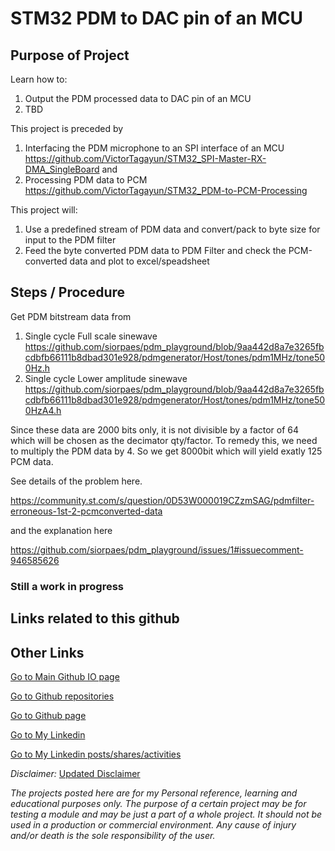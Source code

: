 # STM32 PDM to DAC pin of an MCU

## Purpose of Project

Learn how to:
1. Output the PDM processed data to DAC pin of an MCU
2. TBD

This project is preceded by 
1. Interfacing the PDM microphone to an SPI interface of an MCU https://github.com/VictorTagayun/STM32_SPI-Master-RX-DMA_SingleBoard and 
2. Processing PDM data to PCM https://github.com/VictorTagayun/STM32_PDM-to-PCM-Processing

This project will:

1. Use a predefined stream of PDM data and convert/pack to byte size for input to the PDM filter
2. Feed the byte converted PDM data to PDM Filter and check the PCM-converted data and plot to excel/speadsheet

## Steps / Procedure

Get PDM bitstream data from 

1. Single cycle Full scale sinewave https://github.com/siorpaes/pdm_playground/blob/9aa442d8a7e3265fbcdbfb66111b8dbad301e928/pdmgenerator/Host/tones/pdm1MHz/tone500Hz.h
2. Single cycle Lower amplitude sinewave https://github.com/siorpaes/pdm_playground/blob/9aa442d8a7e3265fbcdbfb66111b8dbad301e928/pdmgenerator/Host/tones/pdm1MHz/tone500HzA4.h

Since these data are 2000 bits only, it is not divisible by a factor of 64 which will be chosen as the decimator qty/factor. To remedy this, we need to multiply the PDM data by 4. So we get 8000bit which will yield exatly 125 PCM data.

See details of the problem here.

https://community.st.com/s/question/0D53W000019CZzmSAG/pdmfilter-erroneous-1st-2-pcmconverted-data

and the explanation here

https://github.com/siorpaes/pdm_playground/issues/1#issuecomment-946585626

### Still a work in progress


## Links related to this github


## Other Links

[Go to Main Github IO page](https://victortagayun.github.io/)

[Go to Github repositories](https://github.com/VictorTagayun?tab=repositories)

[Go to Github page](https://github.com/VictorTagayun)

[Go to My Linkedin](https://www.linkedin.com/in/victortagayun/)

[Go to My Linkedin posts/shares/activities](https://www.linkedin.com/in/victortagayun/detail/recent-activity/shares/)

*Disclaimer:*
[Updated Disclaimer](https://github.com/VictorTagayun/GlobalDisclaimer)


*The projects posted here are for my Personal reference, learning and educational purposes only.*
*The purpose of a certain project may be for testing a module and may be just a part of a whole project.*
*It should not be used in a production or commercial environment.*
*Any cause of injury and/or death is the sole responsibility of the user.*
